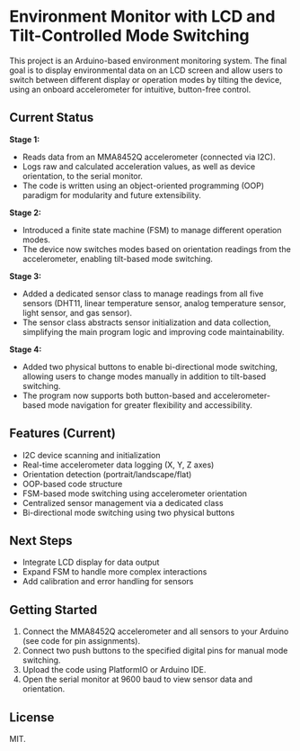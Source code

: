 # Environment Monitor with LCD and Tilt-Controlled Mode Switching

This project is an Arduino-based environment monitoring system. The final goal is to display environmental data on an LCD screen and allow users to switch between different display or operation modes by tilting the device, using an onboard accelerometer for intuitive, button-free control.

## Current Status

**Stage 1:**  

- Reads data from an MMA8452Q accelerometer (connected via I2C).
- Logs raw and calculated acceleration values, as well as device orientation, to the serial monitor.
- The code is written using an object-oriented programming (OOP) paradigm for modularity and future extensibility.

**Stage 2:**  

- Introduced a finite state machine (FSM) to manage different operation modes.
- The device now switches modes based on orientation readings from the accelerometer, enabling tilt-based mode switching.

**Stage 3:**  

- Added a dedicated sensor class to manage readings from all five sensors (DHT11, linear temperature sensor, analog temperature sensor, light sensor, and gas sensor).
- The sensor class abstracts sensor initialization and data collection, simplifying the main program logic and improving code maintainability.

**Stage 4:**

- Added two physical buttons to enable bi-directional mode switching, allowing users to change modes manually in addition to tilt-based switching.
- The program now supports both button-based and accelerometer-based mode navigation for greater flexibility and accessibility.

## Features (Current)

- I2C device scanning and initialization
- Real-time accelerometer data logging (X, Y, Z axes)
- Orientation detection (portrait/landscape/flat)
- OOP-based code structure
- FSM-based mode switching using accelerometer orientation
- Centralized sensor management via a dedicated class
- Bi-directional mode switching using two physical buttons

## Next Steps

- Integrate LCD display for data output
- Expand FSM to handle more complex interactions
- Add calibration and error handling for sensors

## Getting Started

1. Connect the MMA8452Q accelerometer and all sensors to your Arduino (see code for pin assignments).
2. Connect two push buttons to the specified digital pins for manual mode switching.
3. Upload the code using PlatformIO or Arduino IDE.
4. Open the serial monitor at 9600 baud to view sensor data and orientation.

## License

MIT.
